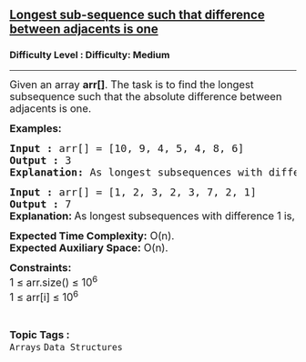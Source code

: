 <h2><a href="https://www.geeksforgeeks.org/problems/longest-sub-sequence-such-that-difference-between-adjacents-is-one2558/1?page=3&difficulty=Medium&status=unsolved,attempted&sortBy=accuracy">Longest sub-sequence such that difference between adjacents is one</a></h2><h3>Difficulty Level : Difficulty: Medium</h3><hr><div class="problems_problem_content__Xm_eO"><p><span style="font-size: 18px;">Given an array <strong>arr[]</strong>. The task is to find the longest subsequence such that the absolute difference between adjacents is one.</span></p>
<p><span style="font-size: 18px;"><strong>Examples:</strong></span></p>
<pre><span style="font-size: 18px;"><strong>Input :</strong> arr[] = [10, 9, 4, 5, 4, 8, 6]
<strong>Output :</strong> 3
<strong>Explanation: </strong>As longest subsequences with difference 1 are, ("10, 9, 8"), ("4, 5, 4") and ("4, 5, 6"). 
</span></pre>
<pre><span style="font-size: 18px;"><strong>Input :</strong> arr[] = [1, 2, 3, 2, 3, 7, 2, 1]
<strong>Output :</strong> 7<br></span><span style="font-size: 18px;"><strong style="font-family: -apple-system, BlinkMacSystemFont, 'Segoe UI', Roboto, Oxygen, Ubuntu, Cantarell, 'Open Sans', 'Helvetica Neue', sans-serif;">Explanation: </strong><span style="font-family: -apple-system, BlinkMacSystemFont, 'Segoe UI', Roboto, Oxygen, Ubuntu, Cantarell, 'Open Sans', 'Helvetica Neue', sans-serif;">As longest subsequences with difference 1 is, ("1, 2, 3, 2, 3, 2, 1"). </span>
</span></pre>
<p><span style="font-size: 18px;"><strong>Expected Time Complexity:</strong> O(n).<br><strong>Expected Auxiliary Space:</strong> O(n).</span></p>
<p><span style="font-size: 18px;"><strong>Constraints:&nbsp;</strong><br>1 ≤ arr.size() ≤ 10<sup>6<br></sup></span><span style="font-size: 18px;">1 ≤ arr[i] ≤ 10<sup>6</sup></span></p></div><br><p><span style=font-size:18px><strong>Topic Tags : </strong><br><code>Arrays</code>&nbsp;<code>Data Structures</code>&nbsp;